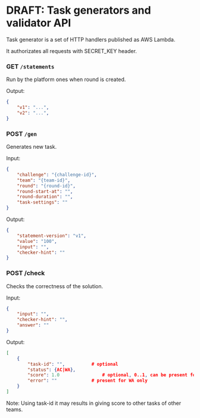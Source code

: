 # DRAFT: Task generators and validator API

Task generator is a set of HTTP handlers published as AWS Lambda.

It authorizates all requests with SECRET_KEY header.

### GET `/statements`

Run by the platform ones when round is created.

Output:
```json
{
	"v1": "...",
	"v2": "...",
}
```

### POST `/gen`

Generates new task.

Input:
```json
{
	"challenge": "{challenge-id}",
	"team": "{team-id}",
	"round": "{round-id}",
	"round-start-at": "",
	"round-duration": "",
	"task-settings": ""
}
```

Output:
```json
{
	"statement-version": "v1",
	"value": "100",
	"input": "",
	"checker-hint": ""
}
```

### POST /check

Checks the correctness of the solution.

Input:
```json
{
	"input": "",
	"checker-hint": "",
	"answer": ""
}
```

Output:
```json
[
	{
		"task-id": "", 			# optional
		"status": {AC|WA},
		"score": 1.0				# optional, 0..1, can be present for AC only, 1.0 - full score.
		"error": ""				# present for WA only
	}
]
```

Note: Using task-id it may results in giving score to other tasks of other teams.